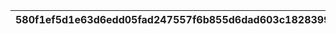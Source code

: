 |580f1ef5d1e63d6edd05fad247557f6b855d6dad603c18283994b80a97916921|285992ad2851bbc693fbf3375ed259366a2f30e719b2ccd65cf410b57d9cf4e5|ed5909299260348e4ef48e82a155d7c0707c3859b2dfd8300a477cc22a0d60be|c2e3c38e84c436c0f462c4bb4c25d9064a4824cff72610397328b1e374ba15f3|3c7e148e311b894844e890e274d60d98dd49ebf643951516cd23e606e5c101b2|53e25332481372d3e8b8f3d85026d41d37f09cf63989377d2d432dbdad6c454d|
| --- | --- | --- | --- | --- | --- |